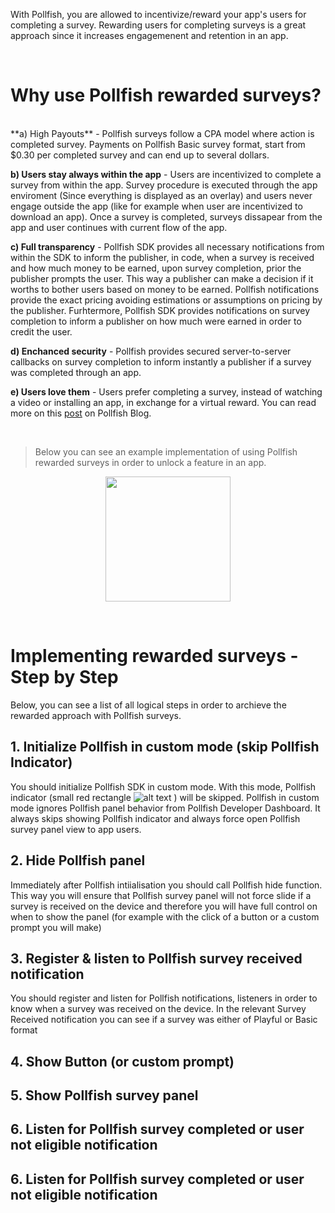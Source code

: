 With Pollfish, you are allowed to incentivize/reward your app's users for completing a survey. Rewarding users for completing surveys is a great approach since it increases engagemenent and retention in an app.

<br/>
<h1>Why use Pollfish rewarded surveys?</h1>

<br/>
**a) High Payouts** - Pollfish surveys follow a CPA model where action is completed survey. Payments on Pollfish Basic survey format, start from $0.30 per completed survey and can end up to several dollars.

**b) Users stay always within the app** - Users are incentivized to complete a survey from within the app. Survey procedure is executed through the app enviroment (Since everything is displayed as an overlay) and users never engage outside the app (like for example when user are incentivized to download an app). Once a survey is completed, surveys dissapear from the app and user continues with current flow of the app.

**c) Full transparency** - Pollfish SDK provides all necessary notifications from within the SDK to inform the publisher, in code, when a survey is received and how much money to be earned, upon survey completion, prior the publisher prompts the user. This way a publisher can make a decision if it worths to bother users based on money to be earned. Pollfish notifications provide the exact pricing avoiding  estimations or assumptions on pricing by the publisher. Furhtermore, Pollfish SDK provides notifications on survey completion to inform a publisher on how much were earned in order to credit the user.

**d) Enchanced security** - Pollfish provides secured server-to-server callbacks on survey completion to inform instantly a publisher if a survey was completed through an app.

**e) Users love them** - Users prefer completing a survey, instead of watching a video or installing an app, in exchange for a virtual reward. You can read more on this
[post](https://www.pollfish.com/blog/2016/05/18/rewarded-surveys-monetize-mobile-apps/) on Pollfish Blog.

</br>

> Below you can see an example implementation of using Pollfish rewarded surveys in order to unlock a feature in an app.
<p></p>  

<p align="center"><img style="margin: 0 auto; display: block;" src="https://storage.googleapis.com/pollfish-images/incentivized1.gif" width="200" height="auto"/>
</p>

<br/>

<h1>Implementing rewarded surveys - Step by Step</h1>

Below, you can see a list of all logical steps in order to archieve the rewarded approach with Pollfish surveys.

## 1. Initialize Pollfish in custom mode (skip Pollfish Indicator)

You should initialize Pollfish SDK in custom mode. With this mode, Pollfish indicator (small red rectangle ![alt text](https://storage.googleapis.com/pollfish-images/indicator.png)  ) will be skipped. Pollfish in custom mode ignores Pollfish panel behavior from Pollfish Developer Dashboard. It always skips showing Pollfish indicator and always force open Pollfish survey panel view to app users.

## 2. Hide Pollfish panel

Immediately after Pollfish intiialisation you should call Pollfish hide function. This way you will ensure that Pollfish survey panel will not force slide if a survey is received on the device and therefore you will have full control on when to show the panel (for example with the click of a button or a custom prompt you will make)

## 3. Register  & listen to Pollfish survey received notification

You should register and listen for Pollfish notifications, listeners in order to know when a survey was received on the device. In the relevant Survey Received notification you can see if a survey was either of Playful or Basic format


## 4. Show Button (or custom prompt)

## 5. Show Pollfish survey panel

## 6. Listen for Pollfish survey completed or user not eligible notification

## 6. Listen for Pollfish survey completed or user not eligible notification





